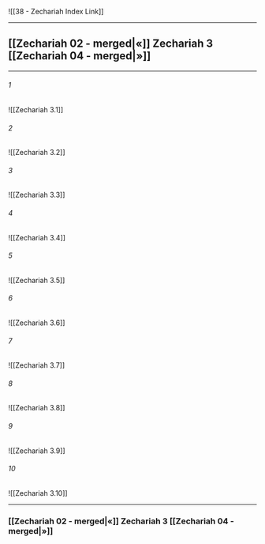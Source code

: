 ![[38 - Zechariah Index Link]]

---
##  [[Zechariah 02 - merged|«]] Zechariah 3 [[Zechariah 04 - merged|»]]

---

###### 1
![[Zechariah 3.1]] 

###### 2
![[Zechariah 3.2]] 

###### 3
![[Zechariah 3.3]] 

###### 4
![[Zechariah 3.4]]

###### 5 
![[Zechariah 3.5]] 

###### 6
![[Zechariah 3.6]] 

###### 7
![[Zechariah 3.7]] 

###### 8
![[Zechariah 3.8]] 

###### 9
![[Zechariah 3.9]] 

###### 10
![[Zechariah 3.10]] 


---
###  [[Zechariah 02 - merged|«]] Zechariah 3 [[Zechariah 04 - merged|»]]
